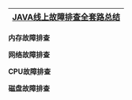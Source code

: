 [JAVA线上故障排查全套路总结](https://mp.weixin.qq.com/s/Yp5IMZGHU3XB5WeHzd7tKQ)|
---|

**内存故障排查**

**网络故障排查**

**CPU故障排查**

**磁盘故障排查**
